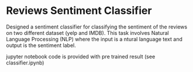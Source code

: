 # Reviews Sentiment Classifier

Designed a sentiment classifier for classifying the sentiment of the reviews on two different dataset (yelp and IMDB).
This task involves Natural Language Processing (NLP) where the input is a ntural language text and output is the sentiment label.

jupyter notebook code is provided with pre trained result (see classifier.ipynb)

